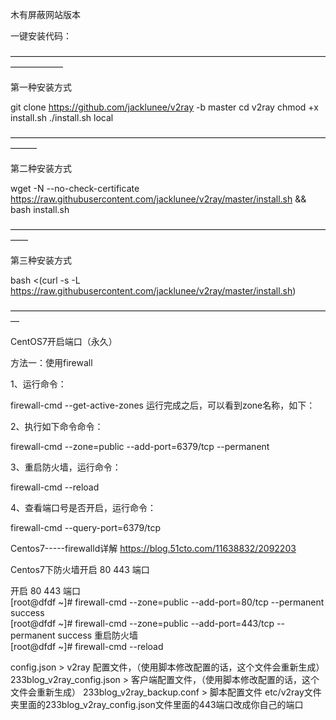 木有屏蔽网站版本

一键安装代码：

——————————————————————————————————————————


第一种安装方式

git clone https://github.com/jacklunee/v2ray -b master
cd v2ray
chmod +x install.sh
./install.sh local 

———————————————————————————————————————


第二种安装方式

wget -N --no-check-certificate https://raw.githubusercontent.com/jacklunee/v2ray/master/install.sh && bash install.sh

——————————————————————————————————————


第三种安装方式

bash <(curl -s -L https://raw.githubusercontent.com/jacklunee/v2ray/master/install.sh)

—————————————————————————————————————


CentOS7开启端口（永久）

方法一：使用firewall

1、运行命令：

firewall-cmd --get-active-zones
运行完成之后，可以看到zone名称，如下：

2、执行如下命令命令：

firewall-cmd --zone=public --add-port=6379/tcp --permanent

3、重启防火墙，运行命令：

firewall-cmd --reload


4、查看端口号是否开启，运行命令：

firewall-cmd --query-port=6379/tcp

Centos7-----firewalld详解
https://blog.51cto.com/11638832/2092203

 Centos7下防火墙开启 80 443 端口

开启 80 443 端口  
[root@dfdf ~]# firewall-cmd --zone=public --add-port=80/tcp --permanent   success  
[root@dfdf ~]# firewall-cmd --zone=public --add-port=443/tcp --permanent   success 
重启防火墙  
[root@dfdf ~]# firewall-cmd --reload

config.json > v2ray 配置文件，（使用脚本修改配置的话，这个文件会重新生成）
233blog_v2ray_config.json > 客户端配置文件，（使用脚本修改配置的话，这个文件会重新生成）
233blog_v2ray_backup.conf > 脚本配置文件
etc/v2ray文件夹里面的233blog_v2ray_config.json文件里面的443端口改成你自己的端口

